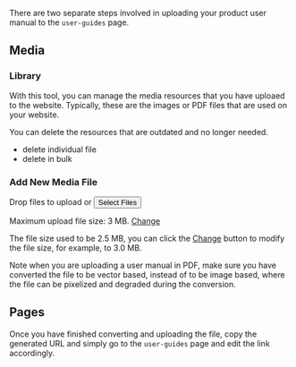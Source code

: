 There are two separate steps involved in uploading your product user manual to the `user-guides` page.

## Media

### Library

With this tool, you can manage the media resources that you have uploaed to the website. Typically, these are the images or PDF files that are used on your website.

You can delete the resources that are outdated and no longer needed.

- delete individual file
- delete in bulk

### Add New Media File

Drop files to upload or <button>Select Files</button>

Maximum upload file size: 3 MB. <a href="#">Change</a>

The file size used to be 2.5 MB, you can click the <a href="#">Change</a> button to modify the file size, for example, to 3.0 MB.

Note when you are uploading a user manual in PDF, make sure you have converted the file to be vector based, instead of to be image based, where the file can be pixelized and degraded during the conversion.

## Pages

Once you have finished converting and uploading the file, copy the generated URL and simply go to the `user-guides` page and edit the link accordingly.
